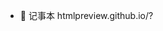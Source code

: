 - 👋 记事本
htmlpreview.github.io/?

<!---
stsuixin/stsuixin is a ✨ special ✨ repository because its `README.md` (this file) appears on your GitHub profile.
You can click the Preview link to take a look at your changes.
--->
